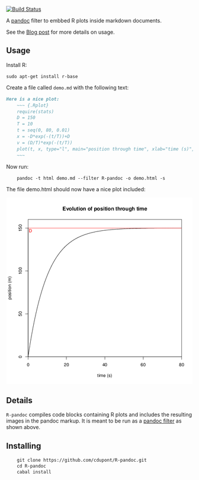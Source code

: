
[![Build Status](https://travis-ci.org/cdupont/R-pandoc.svg?branch=master)](https://travis-ci.org/cdupont/R-pandoc)

A [pandoc](http://johnmacfarlane.net/pandoc/) filter to embbed R plots inside markdown documents.

See the [Blog post](http://www.corentindupont.info/blog/posts/Programming/2015-09-14-diagrams.html) for more details on usage.

## Usage

Install R:

    sudo apt-get install r-base


Create a file called `demo.md` with the following text:

``` markdown
Here is a nice plot:
    ~~~ {.Rplot}
    require(stats)
    D = 150
    T = 10
    t = seq(0, 80, 0.01)
    x = -D*exp(-(t/T))+D
    v = (D/T)*exp(-(t/T))
    plot(t, x, type="l", main="position through time", xlab="time (s)", ylab="position (m)", xlim=c(0,80), ylim=c(0, D+10),  xaxs = "i", yaxs = "i")
    ~~~
```

Now run:
``` shell
    pandoc -t html demo.md --filter R-pandoc -o demo.html -s
```

The file demo.html should now have a nice plot included:

![plot](img/Rplot.png)


## Details

`R-pandoc` compiles code blocks containing R plots
and includes the resulting images in the pandoc markup.  It is meant
to be run as a
[pandoc filter](http://johnmacfarlane.net/pandoc/scripting.html) as
shown above.


## Installing


``` shell
    git clone https://github.com/cdupont/R-pandoc.git
    cd R-pandoc
    cabal install
```
